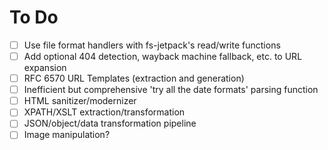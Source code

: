 # To Do

- [ ] Use file format handlers with fs-jetpack's read/write functions
- [ ] Add optional 404 detection, wayback machine fallback, etc. to URL expansion
- [ ] RFC 6570 URL Templates (extraction and generation)
- [ ] Inefficient but comprehensive 'try all the date formats' parsing function
- [ ] HTML sanitizer/modernizer
- [ ] XPATH/XSLT extraction/transformation
- [ ] JSON/object/data transformation pipeline
- [ ] Image manipulation?
